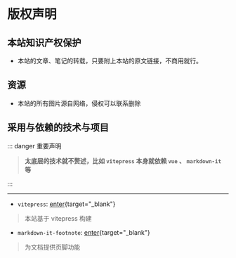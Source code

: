 # 版权声明
## 本站知识产权保护

- 本站的文章、笔记的转载，只要附上本站的原文链接，不商用就行。

## 资源

- 本站的所有图片源自网络，侵权可以联系删除


## 采用与依赖的技术与项目

::: danger <Badge type='warning'>重要声明</Badge>

> **太底层的技术就不赘述，比如 `vitepress` 本身就依赖 `vue` 、 `markdown-it` 等**

:::

---

- `vitepress`:  [enter](https://github.com/vuejs/vitepress){target="_blank"} 
> 本站基于 vitepress 构建

- `markdown-it-footnote`:  [enter](https://github.com/markdown-it/markdown-it-footnote){target="_blank"}
> 为文档提供页脚功能
